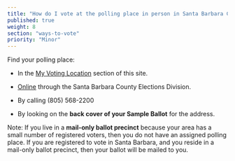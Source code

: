 ```yaml
---
title: "How do I vote at the polling place in person in Santa Barbara County?"
published: true
weight: 8
section: "ways-to-vote"
priority: "Minor"
---
```


Find your polling place:  

- In the [My Voting Location](#section-my-polling-place) section of this site.  

- [Online](http://sbcassessor.com/SampleballotandpollplaceLookup/) through the Santa Barbara County Elections Division.  

- By calling (805) 568-2200  

- By looking on the **back cover of your Sample Ballot** for the address.  

Note: If you live in a **mail-only ballot precinct** because your area has a small number of registered voters, then you do not have an assigned polling place. If you are registered to vote in Santa Barbara, and you reside in a mail-only ballot precinct, then your ballot will be mailed to you.  

